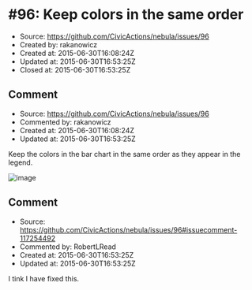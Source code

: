 # #96: Keep colors in the same order

* Source: https://github.com/CivicActions/nebula/issues/96
* Created by: rakanowicz
* Created at: 2015-06-30T16:08:24Z
* Updated at: 2015-06-30T16:53:25Z
* Closed at: 2015-06-30T16:53:25Z


## Comment

* Source: https://github.com/CivicActions/nebula/issues/96
* Commented by: rakanowicz
* Created at: 2015-06-30T16:08:24Z
* Updated at: 2015-06-30T16:53:25Z

Keep the colors in the bar chart in the same order as they appear in the legend. 

![image](https://cloud.githubusercontent.com/assets/12954654/8435679/b2c93fa0-1f20-11e5-8fb7-0aa40e906618.png)



## Comment

* Source: https://github.com/CivicActions/nebula/issues/96#issuecomment-117254492
* Commented by: RobertLRead
* Created at: 2015-06-30T16:53:25Z
* Updated at: 2015-06-30T16:53:25Z

I tink I have fixed this.


